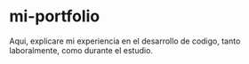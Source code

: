 # mi-portfolio
Aqui, explicare mi experiencia en el desarrollo de codigo, tanto laboralmente, como durante el estudio.
